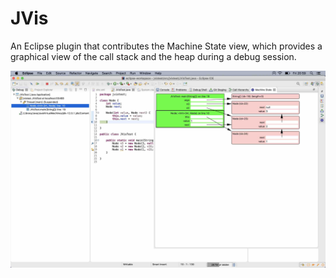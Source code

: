 # JVis

An Eclipse plugin that contributes the Machine State view, which
provides a graphical view of the call stack and the heap during a debug session.

<img src="jvis-screenshot.jpg" />

